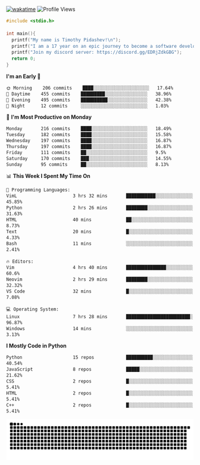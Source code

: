 [![wakatime](https://wakatime.com/badge/user/b920b284-3cde-4cd4-b72e-f7f22d050b16.svg)](https://wakatime.com/@b920b284-3cde-4cd4-b72e-f7f22d050b16)
![Profile Views](http://img.shields.io/badge/Profile%20Views-856-blue)

```c
#include <stdio.h>

int main(){
  printf("My name is Timothy Pidashev!\n"); 
  printf("I am a 17 year on an epic journey to become a software developer!\n");
  printf("Join my discord server: https://discord.gg/EDRjZdkGBG");
  return 0;
}
```

<!--START_SECTION:waka-->
**I'm an Early 🐤** 

```text
🌞 Morning    206 commits    ████░░░░░░░░░░░░░░░░░░░░░   17.64% 
🌆 Daytime    455 commits    █████████░░░░░░░░░░░░░░░░   38.96% 
🌃 Evening    495 commits    ██████████░░░░░░░░░░░░░░░   42.38% 
🌙 Night      12 commits     ░░░░░░░░░░░░░░░░░░░░░░░░░   1.03%

```
📅 **I'm Most Productive on Monday** 

```text
Monday       216 commits    ████░░░░░░░░░░░░░░░░░░░░░   18.49% 
Tuesday      182 commits    ████░░░░░░░░░░░░░░░░░░░░░   15.58% 
Wednesday    197 commits    ████░░░░░░░░░░░░░░░░░░░░░   16.87% 
Thursday     197 commits    ████░░░░░░░░░░░░░░░░░░░░░   16.87% 
Friday       111 commits    ██░░░░░░░░░░░░░░░░░░░░░░░   9.5% 
Saturday     170 commits    ███░░░░░░░░░░░░░░░░░░░░░░   14.55% 
Sunday       95 commits     ██░░░░░░░░░░░░░░░░░░░░░░░   8.13%

```


📊 **This Week I Spent My Time On** 

```text
💬 Programming Languages: 
VimL                     3 hrs 32 mins       ███████████░░░░░░░░░░░░░░   45.85% 
Python                   2 hrs 26 mins       ████████░░░░░░░░░░░░░░░░░   31.63% 
HTML                     40 mins             ██░░░░░░░░░░░░░░░░░░░░░░░   8.73% 
Text                     20 mins             █░░░░░░░░░░░░░░░░░░░░░░░░   4.33% 
Bash                     11 mins             ░░░░░░░░░░░░░░░░░░░░░░░░░   2.41%

🔥 Editors: 
Vim                      4 hrs 40 mins       ███████████████░░░░░░░░░░   60.6% 
Neovim                   2 hrs 29 mins       ████████░░░░░░░░░░░░░░░░░   32.32% 
VS Code                  32 mins             █░░░░░░░░░░░░░░░░░░░░░░░░   7.08%

💻 Operating System: 
Linux                    7 hrs 28 mins       ████████████████████████░   96.87% 
Windows                  14 mins             ░░░░░░░░░░░░░░░░░░░░░░░░░   3.13%

```

**I Mostly Code in Python** 

```text
Python                   15 repos            ██████████░░░░░░░░░░░░░░░   40.54% 
JavaScript               8 repos             █████░░░░░░░░░░░░░░░░░░░░   21.62% 
CSS                      2 repos             █░░░░░░░░░░░░░░░░░░░░░░░░   5.41% 
HTML                     2 repos             █░░░░░░░░░░░░░░░░░░░░░░░░   5.41% 
C++                      2 repos             █░░░░░░░░░░░░░░░░░░░░░░░░   5.41%

```



<!--END_SECTION:waka-->
![Snake animation](https://raw.githubusercontent.com/timmypidashev/timmypidashev/main/commits.svg)
